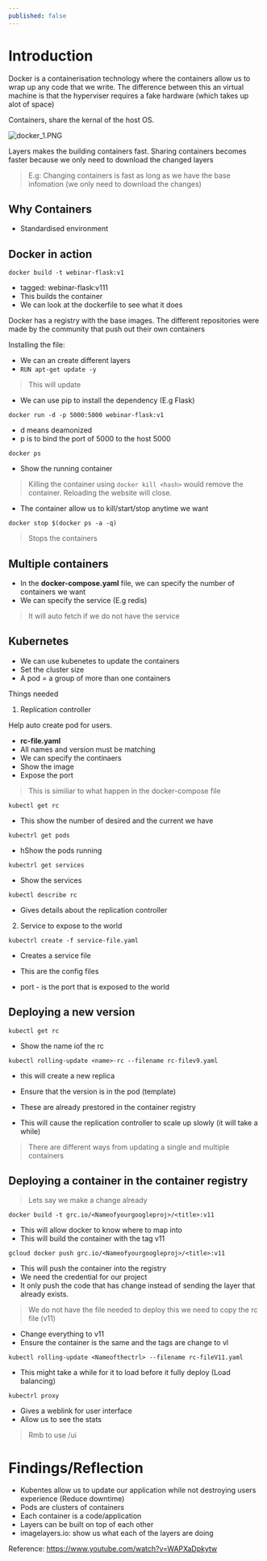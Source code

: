 ```yaml
---
published: false
---
```

# Introduction 

Docker is a containerisation technology where the containers allow us to wrap up any code that we write. 
The difference between this an virtual machine is that the hyperviser requires a fake hardware (which takes up alot of space)

Containers, share the kernal of the host OS.

![docker_1.PNG]({{site.baseurl}}/_posts/docker_1.PNG)

Layers makes the building containers fast. Sharing containers becomes faster because we only need to download the changed layers

> E.g: Changing containers is fast as long as we have the base infomation (we only need to download the changes)

## Why Containers
- Standardised environment

## Docker in action

`docker build -t webinar-flask:v1`

- tagged: webinar-flask:v111
- This builds the container
- We can look at the dockerfile to see what it does

Docker has a registry with the base images. The different repositories were made by the community that push out their own containers

Installing the file:
- We can an create different layers
- `RUN apt-get update -y`
> This will update

- We can use pip to install the dependency (E.g Flask)

`docker run -d -p 5000:5000 webinar-flask:v1`

- d means deamonized
- p is to bind the port of 5000 to the host 5000

`docker ps`
- Show the running container 

> Killing the container using `docker kill <hash>` would remove the container. Reloading the website will close.

- The container allow us to kill/start/stop anytime we want

`docker stop $(docker ps -a -q)`

> Stops the containers

## Multiple containers

- In the **docker-compose.yaml** file, we can specify the number of containers we want
- We can specify the service (E.g redis)

> It will auto fetch if we do not have the service

## Kubernetes
- We can use kubenetes to update the containers
- Set the cluster size 
- A pod = a group of more than one containers

Things needed

1. Replication controller

Help auto create pod for users. 

- **rc-file.yaml**
- All names and version must be matching
- We can specify  the continaers
- Show the image
- Expose the port
> This is similiar to what happen in the docker-compose file

`kubectl get rc`
- This show the number of desired and the current we have

`kubectrl get pods`
- hShow the pods running

`kubectrl get services`
- Show the services

`kubectl describe rc`
- Gives details about the replication controller




2. Service to expose to the world

`kubectrl create -f service-file.yaml`
- Creates a service file
- This are the config files 

- port - is the port that is exposed to the world

## Deploying a new version
`kubectl get rc`
- Show the name iof the rc

`kubectl rolling-update <name>-rc --filename rc-filev9.yaml`
- this will create a new replica
- Ensure that the version is in the pod (template)
- These are already prestored in the container registry

- This will cause the replication controller to scale up slowly (it will take a while)

> There are different ways from updating a single and multiple containers


## Deploying a container in the container registry

> Lets say we make a change already

`docker build -t grc.io/<Nameofyourgoogleproj>/<title>:v11`
- This will allow docker to know where to map into
- This will build the container with the tag v11

`gcloud docker push grc.io/<Nameofyourgoogleproj>/<title>:v11`
- This will push the container into the registry
- We need the credential for our project
- It only push the code that has change instead of sending the layer that already exists.

> We do not have the file needed to deploy this we need to copy the rc file (v11)

- Change everything to v11 
- Ensure the container is the same and the tags are change to vl

`kubectl rolling-update <Nameofthectrl> --filename rc-fileV11.yaml`

- This might take a while for it to load before it fully deploy (Load balancing)

`kubectrl proxy`
- Gives a weblink for user interface
- Allow us to see the stats
> Rmb to use /ui


# Findings/Reflection

- Kubentes allow us to update our application while not destroying users experience (Reduce downtime)
- Pods are clusters of containers
- Each container is a code/application
- Layers can be built on top of each other
- imagelayers.io: show us what each of the layers are doing


Reference: https://www.youtube.com/watch?v=WAPXaDpkytw